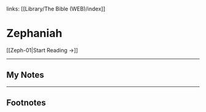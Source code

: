 links: [[Library/The Bible (WEB)/index]]
# Zephaniah

[[Zeph-01|Start Reading →]]

---
## My Notes

---
## Footnotes